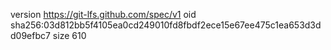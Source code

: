 version https://git-lfs.github.com/spec/v1
oid sha256:03d812bb5f4105ea0cd249010fd8fbdf2ece15e67ee475c1ea653d3dd09efbc7
size 610
